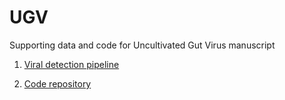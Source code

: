 # UGV

Supporting data and code for Uncultivated Gut Virus manuscript

1. [Viral detection pipeline](viral_detection_pipeline/README.md)

2. [Code repository](code/README.md)

